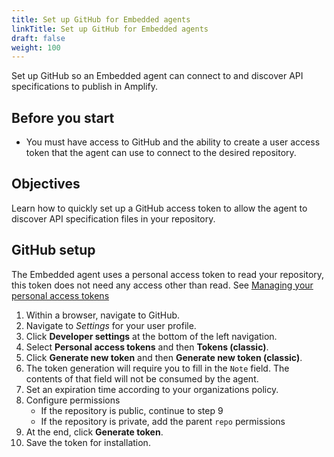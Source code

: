 ```yaml
---
title: Set up GitHub for Embedded agents
linkTitle: Set up GitHub for Embedded agents
draft: false
weight: 100
---
```

Set up GitHub so an Embedded agent can connect to and discover API specifications to publish in Amplify.

## Before you start

* You must have access to GitHub and the ability to create a user access token that the agent can use to connect to the desired repository.

## Objectives

Learn how to quickly set up a GitHub access token to allow the agent to discover API specification files in your repository.

## GitHub setup

The Embedded agent uses a personal access token to read your repository, this token does not need any access other than read. See [Managing your personal access tokens](https://docs.github.com/en/authentication/keeping-your-account-and-data-secure/managing-your-personal-access-tokens)

1. Within a browser, navigate to GitHub.
2. Navigate to *Settings* for your user profile.
3. Click **Developer settings** at the bottom of the left navigation.
4. Select **Personal access tokens** and then **Tokens (classic)**.
5. Click **Generate new token** and then **Generate new token (classic)**.
6. The token generation will require you to fill in the `Note` field. The contents of that field will not be consumed by the agent.
7. Set an expiration time according to your organizations policy.
8. Configure permissions
    * If the repository is public, continue to step 9
    * If the repository is private, add the parent `repo` permissions
9. At the end, click **Generate token**.
10. Save the token for installation.
